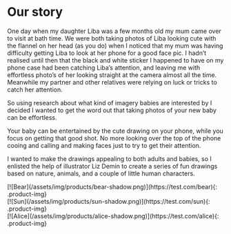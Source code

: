 # Our story

One day when my daughter Liba was a few months old my mum came over to visit at bath time. We were both taking photos of Liba looking cute with the flannel on her head (as you do) when I noticed that my mum was having difficulty getting Liba to look at her phone for a good face pic. I hadn’t realised until then that the black and white sticker I happened to have on my phone case had been catching Liba’s attention, and leaving me with effortless photo’s of her looking straight at the camera almost all the time. Meanwhile my partner and other relatives were relying on luck or tricks to catch her attention.

So using research about what kind of imagery babies are interested by I decided I wanted to get the word out that taking photos of your new baby can be effortless.

Your baby can be entertained by the cute drawing on your phone, while you focus on getting that good shot. No more looking over the top of the phone cooing and calling and making faces just to try to get their attention.

I wanted to make the drawings appealing to both adults and babies, so I enlisted the help of illustrator Liz Demin to create a series of fun drawings based on nature, animals, and a couple of little human characters.

<div markdown="1" class="products">
<div markdown="1" class="product 3-md-up">
[![Bear](/assets/img/products/bear-shadow.png)](https://test.com/bear){: .product-img}
</div>
<div markdown="1" class="product 3-md-up">
[![Sun](/assets/img/products/sun-shadow.png)](https://test.com/sun){: .product-img}
</div>
<div markdown="1" class="product 3-md-up">
[![Alice](/assets/img/products/alice-shadow.png)](https://test.com/alice){: .product-img}
</div>
</div>